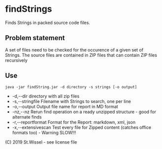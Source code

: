 # findStrings

Finds Strings in packed source code files.

## Problem statement

A set of files need to be checked for the occurence of a given set of Strings.
The source files are contained in ZIP files that can contain ZIP files recursively


## Use

`java -jar findString.jar -d directory -s strings [-o output]`

- -d,--dir <arg>          directory with all zip files
- -s,--stringfile <arg>   Filename with Strings to search, one per line
- -o,--output <arg>       Output file name for report in MD format
- -nz,--nz                Rerun find operation on a ready unzipped structure - good for alternate finds
- -r,--reportformat <arg>   Format for the Report: markdown, xml, json
- -x,--extensivescan        Test every file for Zipped content (catches
                           office formats too) - Warning SLOW!!!

(C) 2019 St.Wissel - see license file

